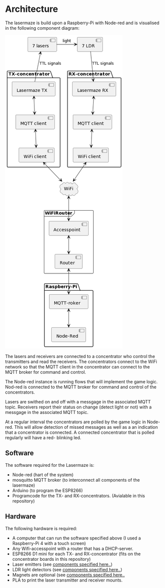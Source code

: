 # Architecture

The lasermaze is build upon a Raspberry-Pi with Node-red and is visualised in the following component diagram: 

![componentDiagramArchitecture.png](componentDiagramArchitecture.png)

The lasers and receivers are connected to a concentrator who control the transmitters and read the receivers. The concentrators connect to the WiFi network so that the MQTT client in the concentrator can connect to the MQTT broker for command and control. 

The Node-red instance is running flows that will implement the game logic. Nod-red is connected to the MQTT broker for command and control of the concentrators.

Lasers are swithed on and off with a messgage in the associated MQTT topic. Receivers report their status on change (detect light or not) with a messgage in the associated MQTT topic. 

At a regular interval the concentrators are polled by the game logic in Node-red. This will allow detection of missed messages as well as a an indication that a concentrator is connected. A connected concentrator that is polled regularly will have a red- blinking led.

## Software
The software required for the Lasermaze is: 

 - Node-red (hart of the system)
 - mosquitto MQTT broker (to interconnect all components of the lasermaze)
 - Arduino (to program the ESP8266)
 - Programcode for the TX- and RX-concentrators. (Avialable in this repository)

## Hardware
The following hardware is required:

 - A computer that can run the software specified above (I used a Raspberry-Pi 4 with a touch screen)
 - Any Wifi-accesspoint with a router that has a DHCP-server. 
 - ESP8266 D1 mini for each TX- and RX-concentrator (fits on the concentrator boards in this repository) 
 - Laser emitters (see [components specified here..](..LaserTransmitterReceivers/readme.md))
 - LDR light detectors (see [components specified here..](..LaserTransmitterReceivers/readme.md))
 - Magnets are optional (see [components specified here..](..LaserTransmitterReceivers/readme.md)
 - PLA to print the laser transmitter and receiver mounts. 
